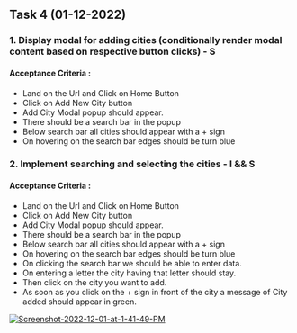 ## Task 4 (01-12-2022)
### 1. Display modal for adding cities (conditionally render modal content based on respective button clicks) - S
#### Acceptance Criteria : 

- Land on the Url and Click on Home Button 
- Click on Add New City button 
- Add City Modal popup should appear. 
- There should be a search bar in the popup 
- Below search bar all cities should appear with a + sign
- On hovering on the search bar edges should be turn blue 


### 2. Implement searching and selecting the cities - I && S
#### Acceptance Criteria : 

- Land on the Url and Click on Home Button 
- Click on Add New City button 
- Add City Modal popup should appear. 
- There should be a search bar in the popup 
- Below search bar all cities should appear with a + sign
- On hovering on the search bar edges should be turn blue 
- On clicking the search bar we should be able to enter data.
- On entering a letter the city having that letter should stay.
- Then click on the city you want to add.
- As soon as you click on the + sign in front of the city a message of City added should appear in green. 

<a href="https://ibb.co/sCdh9df"><img src="https://i.ibb.co/42ncRnq/Screenshot-2022-12-01-at-1-41-49-PM.png" alt="Screenshot-2022-12-01-at-1-41-49-PM" border="0"></a>